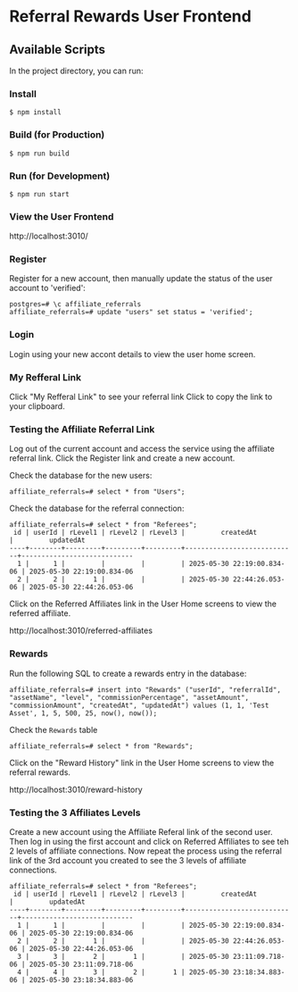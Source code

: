 # Referral Rewards User Frontend

## Available Scripts

In the project directory, you can run:

### Install

```
$ npm install
```

### Build (for Production)

```
$ npm run build
```

### Run (for Development)

```
$ npm run start
```

### View the User Frontend

http://localhost:3010/


### Register

Register for a new account, then manually update the status of the user account to 'verified':

```
postgres=# \c affiliate_referrals
affiliate_referrals=# update "users" set status = 'verified';
```

### Login

Login using your new accont details to view the user home screen.

### My Refferal Link

Click "My Refferal Link" to see your referral link
Click to copy the link to your clipboard.

### Testing the Affiliate Referral Link

Log out of the current account and access the service using the affiliate referral link.
Click the Register link and create a new account.

Check the database for the new users:

```
affiliate_referrals=# select * from "Users";
```

Check the database for the referral connection:

```
affiliate_referrals=# select * from "Referees";
 id | userId | rLevel1 | rLevel2 | rLevel3 |         createdAt          |         updatedAt
----+--------+---------+---------+---------+----------------------------+----------------------------
  1 |      1 |         |         |         | 2025-05-30 22:19:00.834-06 | 2025-05-30 22:19:00.834-06
  2 |      2 |       1 |         |         | 2025-05-30 22:44:26.053-06 | 2025-05-30 22:44:26.053-06
```

Click on the Referred Affiliates link in the User Home screens to view the referred affiliate.

http://localhost:3010/referred-affiliates

### Rewards

Run the following SQL to create a rewards entry in the database:

```
affiliate_referrals=# insert into "Rewards" ("userId", "referralId", "assetName", "level", "commissionPercentage", "assetAmount", "commissionAmount", "createdAt", "updatedAt") values (1, 1, 'Test Asset', 1, 5, 500, 25, now(), now());
```

Check the `Rewards` table

```
affiliate_referrals=# select * from "Rewards";
```

Click on the "Reward History" link in the User Home screens to view the referral rewards.

http://localhost:3010/reward-history

### Testing the 3 Affiliates Levels

Create a new account using the Affiliate Referal link of the second user.
Then log in using the first account and click on Referred Affiliates to see teh 2 levels of affiliate connections.
Now repeat the process using the referral link of the 3rd account you created to see the 3 levels of affiliate connections.

```
affiliate_referrals=# select * from "Referees";
 id | userId | rLevel1 | rLevel2 | rLevel3 |         createdAt          |         updatedAt
----+--------+---------+---------+---------+----------------------------+----------------------------
  1 |      1 |         |         |         | 2025-05-30 22:19:00.834-06 | 2025-05-30 22:19:00.834-06
  2 |      2 |       1 |         |         | 2025-05-30 22:44:26.053-06 | 2025-05-30 22:44:26.053-06
  3 |      3 |       2 |       1 |         | 2025-05-30 23:11:09.718-06 | 2025-05-30 23:11:09.718-06
  4 |      4 |       3 |       2 |       1 | 2025-05-30 23:18:34.883-06 | 2025-05-30 23:18:34.883-06
```
